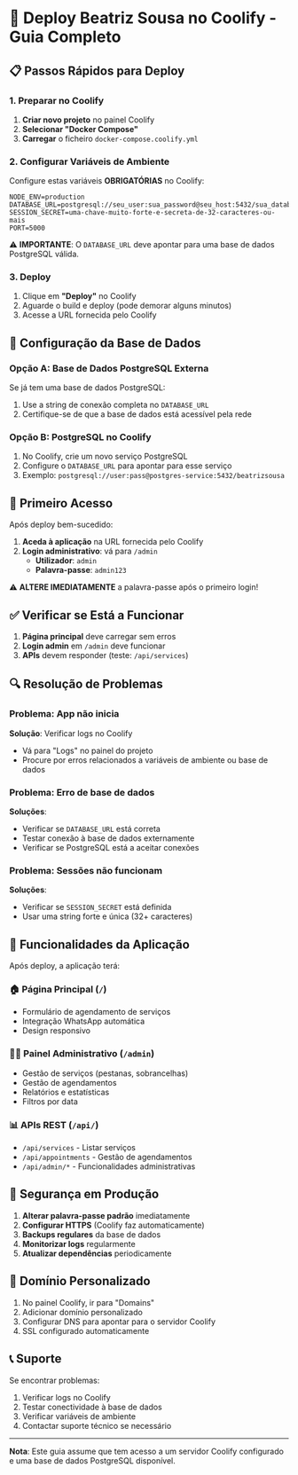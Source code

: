 # 🚀 Deploy Beatriz Sousa no Coolify - Guia Completo

## 📋 Passos Rápidos para Deploy

### 1. Preparar no Coolify
1. **Criar novo projeto** no painel Coolify
2. **Selecionar "Docker Compose"**
3. **Carregar** o ficheiro `docker-compose.coolify.yml`

### 2. Configurar Variáveis de Ambiente
Configure estas variáveis **OBRIGATÓRIAS** no Coolify:

```env
NODE_ENV=production
DATABASE_URL=postgresql://seu_user:sua_password@seu_host:5432/sua_database
SESSION_SECRET=uma-chave-muito-forte-e-secreta-de-32-caracteres-ou-mais
PORT=5000
```

⚠️ **IMPORTANTE**: O `DATABASE_URL` deve apontar para uma base de dados PostgreSQL válida.

### 3. Deploy
1. Clique em **"Deploy"** no Coolify
2. Aguarde o build e deploy (pode demorar alguns minutos)
3. Acesse a URL fornecida pelo Coolify

## 🔧 Configuração da Base de Dados

### Opção A: Base de Dados PostgreSQL Externa
Se já tem uma base de dados PostgreSQL:
1. Use a string de conexão completa no `DATABASE_URL`
2. Certifique-se de que a base de dados está acessível pela rede

### Opção B: PostgreSQL no Coolify
1. No Coolify, crie um novo serviço PostgreSQL
2. Configure o `DATABASE_URL` para apontar para esse serviço
3. Exemplo: `postgresql://user:pass@postgres-service:5432/beatrizsousa`

## 👤 Primeiro Acesso

Após deploy bem-sucedido:

1. **Aceda à aplicação** na URL fornecida pelo Coolify
2. **Login administrativo**: vá para `/admin`
   - **Utilizador**: `admin`
   - **Palavra-passe**: `admin123`

⚠️ **ALTERE IMEDIATAMENTE** a palavra-passe após o primeiro login!

## ✅ Verificar se Está a Funcionar

1. **Página principal** deve carregar sem erros
2. **Login admin** em `/admin` deve funcionar
3. **APIs** devem responder (teste: `/api/services`)

## 🔍 Resolução de Problemas

### Problema: App não inicia
**Solução**: Verificar logs no Coolify
- Vá para "Logs" no painel do projeto
- Procure por erros relacionados a variáveis de ambiente ou base de dados

### Problema: Erro de base de dados
**Soluções**:
- Verificar se `DATABASE_URL` está correta
- Testar conexão à base de dados externamente
- Verificar se PostgreSQL está a aceitar conexões

### Problema: Sessões não funcionam
**Soluções**:
- Verificar se `SESSION_SECRET` está definida
- Usar uma string forte e única (32+ caracteres)

## 📱 Funcionalidades da Aplicação

Após deploy, a aplicação terá:

### 🏠 **Página Principal** (`/`)
- Formulário de agendamento de serviços
- Integração WhatsApp automática
- Design responsivo

### 👩‍💼 **Painel Administrativo** (`/admin`)
- Gestão de serviços (pestanas, sobrancelhas)
- Gestão de agendamentos
- Relatórios e estatísticas
- Filtros por data

### 📊 **APIs REST** (`/api/`)
- `/api/services` - Listar serviços
- `/api/appointments` - Gestão de agendamentos
- `/api/admin/*` - Funcionalidades administrativas

## 🔐 Segurança em Produção

1. **Alterar palavra-passe padrão** imediatamente
2. **Configurar HTTPS** (Coolify faz automaticamente)
3. **Backups regulares** da base de dados
4. **Monitorizar logs** regularmente
5. **Atualizar dependências** periodicamente

## 🚀 Domínio Personalizado

1. No painel Coolify, ir para "Domains"
2. Adicionar domínio personalizado
3. Configurar DNS para apontar para o servidor Coolify
4. SSL configurado automaticamente

## 📞 Suporte

Se encontrar problemas:
1. Verificar logs no Coolify
2. Testar conectividade à base de dados
3. Verificar variáveis de ambiente
4. Contactar suporte técnico se necessário

---

**Nota**: Este guia assume que tem acesso a um servidor Coolify configurado e uma base de dados PostgreSQL disponível.